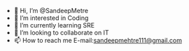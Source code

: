 - 👋 Hi, I’m @SandeepMetre
- 👀 I’m interested in Coding
- 🌱 I’m currently learning SRE
- 💞️ I’m looking to collaborate on IT
- 📫 How to reach me E-mail:sandeepmehtre111@gmail.com

<!---
SandeepMetre/SandeepMetre is a ✨ special ✨ repository because its `README.md` (this file) appears on your GitHub profile.
You can click the Preview link to take a look at your changes.
--->
